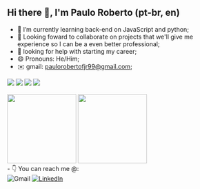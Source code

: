 ## Hi there 👋, I'm Paulo Roberto (pt-br, en)
- 🌱 I’m currently learning back-end on JavaScript and python; 
- 🤝 Looking foward to collaborate on projects that we'll give me experience so I can be a even better professional;
- 🤔 looking for help with starting my career; 
- 😄 Pronouns: He/Him;
- ✉️ gmail: paulorobertofjr99@gmail.com;
<div>
  <img src="https://img.shields.io/badge/JavaScript-323330?style=for-the-badge&logo=javascript&logoColor=F7DF1E">
  <img src="https://img.shields.io/badge/Python-14354C?style=for-the-badge&logo=python&logoColor=white">
  <img src="https://img.shields.io/badge/CSS-239120?&style=for-the-badge&logo=css3&logoColor=white">
  <img src="https://img.shields.io/badge/HTML-239120?style=for-the-badge&logo=html5&logoColor=white"><br></br>
  <img height="160em" src="https://github-readme-stats.vercel.app/api/top-langs?username=Oklard&show_icons=true&theme=onedark&locale=en&layout=compact">
  <img height="160em" src="https://github-readme-stats.vercel.app/api?username=Oklard&show_icons=true&theme=onedark&locale=en&layout=compact%27">
</div>
- 👇  You can reach me @:
<section>
  <img src="https://img.shields.io/badge/Gmail-D14836?style=for-the-badge&logo=gmail&logoColor=white" target="_blank" alt="Gmail" class="logos">
  <a href="https://www.linkedin.com/in/pauloroberto99/"target="_blank"><img src="https://img.shields.io/badge/LinkedIn-0077B5?style=for-the-badge&logo=linkedin&logoColor=white"alt="LinkedIn" class="logos"></a>
</section> 
